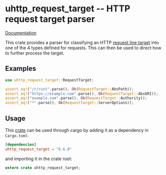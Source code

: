 # uhttp\_request\_target -- HTTP request target parser

[Documentation](https://docs.rs/uhttp_request_target)

This crate provides a parser for classifying an HTTP [request line
target](https://tools.ietf.org/html/rfc7230#section-5.3) into one of the 4 types
defined for requests. This can then be used to direct how to further process the
target.

## Examples

```rust
use uhttp_request_target::RequestTarget;

assert_eq!("/r/rust".parse(), Ok(RequestTarget::AbsPath));
assert_eq!("https://example.com".parse(), Ok(RequestTarget::AbsURI));
assert_eq!("example.com".parse(), Ok(RequestTarget::Authority));
assert_eq!("*".parse(), Ok(RequestTarget::ServerOptions));
```

## Usage

This [crate](https://crates.io/crates/uhttp_request_target) can be used through cargo by
adding it as a dependency in `Cargo.toml`:

```toml
[dependencies]
uhttp_request_target = "0.6.0"
```
and importing it in the crate root:

```rust
extern crate uhttp_request_target;
```
